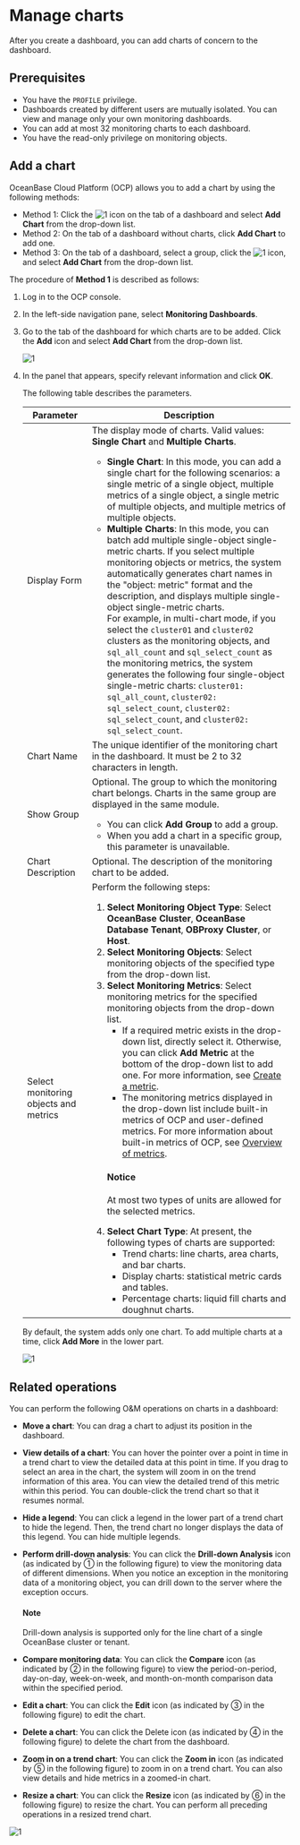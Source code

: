 # Manage charts

After you create a dashboard, you can add charts of concern to the dashboard.

## Prerequisites

* You have the `PROFILE` privilege.
* Dashboards created by different users are mutually isolated. You can view and manage only your own monitoring dashboards.
* You can add at most 32 monitoring charts to each dashboard.
* You have the read-only privilege on monitoring objects.

## Add a chart

OceanBase Cloud Platform (OCP) allows you to add a chart by using the following methods:

* Method 1: Click the ![1](https://obbusiness-private.oss-cn-shanghai.aliyuncs.com/doc/img/ocp/422/%E5%A4%A7%E7%9B%98%E6%96%B0%E5%A2%9E%E5%9B%BE%E8%A1%A8.png) icon on the tab of a dashboard and select **Add Chart** from the drop-down list.
* Method 2: On the tab of a dashboard without charts, click **Add Chart** to add one.
* Method 3: On the tab of a dashboard, select a group, click the ![1](https://obbusiness-private.oss-cn-shanghai.aliyuncs.com/doc/img/ocp/422/%E5%88%86%E7%BB%84%E6%96%B0%E5%A2%9E%E5%9B%BE%E8%A1%A8.png) icon, and select **Add Chart** from the drop-down list.

The procedure of **Method 1** is described as follows:

1. Log in to the OCP console.

2. In the left-side navigation pane, select **Monitoring Dashboards**.

3. Go to the tab of the dashboard for which charts are to be added. Click the **Add** icon and select **Add Chart** from the drop-down list.

    ![1](https://obbusiness-private.oss-cn-shanghai.aliyuncs.com/doc/img/ocp/422/%E6%B7%BB%E5%8A%A0%E5%9B%BE%E8%A1%A81.png)

4. In the panel that appears, specify relevant information and click **OK**.

    The following table describes the parameters.

   | Parameter | Description |
   |---------------|---------|
   | Display Form | The display mode of charts. Valid values: **Single Chart** and **Multiple Charts**. <ul><li>**Single Chart**: In this mode, you can add a single chart for the following scenarios: a single metric of a single object, multiple metrics of a single object, a single metric of multiple objects, and multiple metrics of multiple objects. </li><li>**Multiple Charts**: In this mode, you can batch add multiple single-object single-metric charts. If you select multiple monitoring objects or metrics, the system automatically generates chart names in the "object: metric" format and the description, and displays multiple single-object single-metric charts. </br>For example, in multi-chart mode, if you select the `cluster01` and `cluster02` clusters as the monitoring objects, and `sql_all_count` and `sql_select_count` as the monitoring metrics, the system generates the following four single-object single-metric charts: `cluster01: sql_all_count`, `cluster02: sql_select_count`, `cluster02: sql_select_count`, and `cluster02: sql_select_count`. </li></ul> |
   | Chart Name | The unique identifier of the monitoring chart in the dashboard. It must be 2 to 32 characters in length.  |
   | Show Group | Optional. The group to which the monitoring chart belongs. Charts in the same group are displayed in the same module. <ul><li>You can click **Add Group** to add a group. </li><li>When you add a chart in a specific group, this parameter is unavailable. </li></ul> |
   | Chart Description | Optional. The description of the monitoring chart to be added.  |
   | Select monitoring objects and metrics | Perform the following steps:<ol><li>**Select Monitoring Object Type**: Select **OceanBase Cluster**, **OceanBase Database Tenant**, **OBProxy Cluster**, or **Host**. </li><li>**Select Monitoring Objects**: Select monitoring objects of the specified type from the drop-down list. </li><li>**Select Monitoring Metrics**: Select monitoring metrics for the specified monitoring objects from the drop-down list. <ul><li>If a required metric exists in the drop-down list, directly select it. Otherwise, you can click **Add Metric** at the bottom of the drop-down list to add one. For more information, see [Create a metric](../880.manage-performance-monitoring/200.manage-custom-monitoring/300.manage-indicator-items/100.create-a-indicator-item.md). </li><li>The monitoring metrics displayed in the drop-down list include built-in metrics of OCP and user-defined metrics. For more information about built-in metrics of OCP, see [Overview of metrics](../1900.reference-guide/300.monitoring-indicator-reference/100.overview-of-metrics.md). </li></ul><main id="notice" type='notice'><h4>Notice</h4><p>At most two types of units are allowed for the selected metrics. </p></main></li><li>**Select Chart Type**: At present, the following types of charts are supported: <ul><li>Trend charts: line charts, area charts, and bar charts. </li><li>Display charts: statistical metric cards and tables. </li><li>Percentage charts: liquid fill charts and doughnut charts. </li></ul> </li></ol> |

   By default, the system adds only one chart. To add multiple charts at a time, click **Add More** in the lower part.

   ![1](https://obbusiness-private.oss-cn-shanghai.aliyuncs.com/doc/img/ocp/430/add-chart.png)

## Related operations

You can perform the following O&M operations on charts in a dashboard:

* **Move a chart**: You can drag a chart to adjust its position in the dashboard.
* **View details of a chart**: You can hover the pointer over a point in time in a trend chart to view the detailed data at this point in time. If you drag to select an area in the chart, the system will zoom in on the trend information of this area. You can view the detailed trend of this metric within this period. You can double-click the trend chart so that it resumes normal.
* **Hide a legend**: You can click a legend in the lower part of a trend chart to hide the legend. Then, the trend chart no longer displays the data of this legend. You can hide multiple legends.
* **Perform drill-down analysis**: You can click the **Drill-down Analysis** icon (as indicated by ① in the following figure) to view the monitoring data of different dimensions. When you notice an exception in the monitoring data of a monitoring object, you can drill down to the server where the exception occurs.

    <main id="notice" type='explain'>
    <h4>Note</h4>
    <p>Drill-down analysis is supported only for the line chart of a single OceanBase cluster or tenant. </p>
    </main>

* **Compare monitoring data**: You can click the **Compare** icon (as indicated by ② in the following figure) to view the period-on-period, day-on-day, week-on-week, and month-on-month comparison data within the specified period.
* **Edit a chart**: You can click the **Edit** icon (as indicated by ③ in the following figure) to edit the chart.
* **Delete a chart**: You can click the Delete icon (as indicated by ④ in the following figure) to delete the chart from the dashboard.
* **Zoom in on a trend chart**: You can click the **Zoom in** icon (as indicated by ⑤ in the following figure) to zoom in on a trend chart. You can also view details and hide metrics in a zoomed-in chart.
* **Resize a chart**: You can click the **Resize** icon (as indicated by ⑥ in the following figure) to resize the chart. You can perform all preceding operations in a resized trend chart.

![1](https://obbusiness-private.oss-cn-shanghai.aliyuncs.com/doc/img/ocp/422/%E7%AE%A1%E7%90%86%E5%9B%BE%E8%A1%A81.png)
